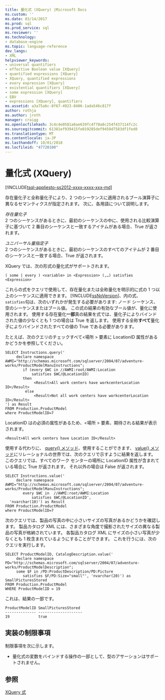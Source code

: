```yaml
---
title: 量化式 (XQuery) |Microsoft Docs
ms.custom: ''
ms.date: 03/14/2017
ms.prod: sql
ms.prod_service: sql
ms.reviewer: ''
ms.technology:
- database-engine
ms.topic: language-reference
dev_langs:
- XML
helpviewer_keywords:
- universal quantifiers
- effective Boolean value [XQuery]
- quantified expressions [XQuery]
- XQuery, quantified expressions
- every expression [XQuery]
- existential quantifiers [XQuery]
- some expression [XQuery]
- EBV
- expressions [XQuery], quantifiers
ms.assetid: a3a75a6c-8f67-4923-8406-1ada546c817f
author: rothja
ms.author: jroth
manager: craigg
ms.openlocfilehash: 3c4c4e0581a6ae639fc4f70a8c254f437114fc2c
ms.sourcegitcommit: 61381ef939415fe019285def9450d7583df1fed0
ms.translationtype: MT
ms.contentlocale: ja-JP
ms.lasthandoff: 10/01/2018
ms.locfileid: "47720100"
---
```

# <a name="quantified-expressions-xquery"></a>量化式 (XQuery)
[!INCLUDE[tsql-appliesto-ss2012-xxxx-xxxx-xxx-md](../includes/tsql-appliesto-ss2012-xxxx-xxxx-xxx-md.md)]

  存在量化子と全称量化子により、2 つのシーケンスに適用されるブール演算子に異なるセマンティクスが指定されます。 次に、各用語について説明します。  
  
 *存在量化子*  
 2 つのシーケンスがあるときに、最初のシーケンスの中に、使用される比較演算子に基づいて 2 番目のシーケンスと一致するアイテムがある場合、True が返されます。  
  
 *ユニバーサル量指定子*  
 2 つのシーケンスがあるときに、最初のシーケンスのすべてのアイテムが 2 番目のシーケンスと一致する場合、True が返されます。  
  
 XQuery では、次の形式の量化式がサポートされます。  
  
```  
( some | every ) <variable> in <Expression> (,…) satisfies <Expression>  
```  
  
 これらの式をクエリで使用して、存在量化または全称量化を明示的に式の 1 つ以上のシーケンスに適用できます。 [!INCLUDE[ssNoVersion](../includes/ssnoversion-md.md)]、内の式、`satisfies`句は、次のいずれかが発生する必要があります: ノード シーケンス、空のシーケンスまたはブール値。 この式の結果の有効なブール値が、量化に使用されます。 使用する存在量化**一部**真の結果を式では、量化子によりバインドされた値の少なくとも 1 つの場合は True を返します。 使用する全称**すべて**量化子によりバインドされたすべての値の True である必要があります。  
  
 たとえば、次のクエリのチェックすべて\<場所 > 要素に LocationID 属性があるかどうかを参照してください。  
  
```  
SELECT Instructions.query('  
     declare namespace AWMI="http://schemas.microsoft.com/sqlserver/2004/07/adventure-works/ProductModelManuInstructions";  
        if (every $WC in //AWMI:root/AWMI:Location   
            satisfies $WC/@LocationID)  
        then  
             <Result>All work centers have workcenterLocation ID</Result>  
         else  
             <Result>Not all work centers have workcenterLocation ID</Result>  
') as Result  
FROM Production.ProductModel  
where ProductModelID=7  
```  
  
 LocationID はの必須の属性があるため、\<場所 > 要素、期待される結果が表示されます。  
  
```  
<Result>All work centers have Location ID</Result>   
```  
  
 使用する代わりに、 [query() メソッド](../t-sql/xml/query-method-xml-data-type.md)、使用することができます、 [value() メソッド](../t-sql/xml/value-method-xml-data-type.md)にリレーショナルの世界では、次のクエリで示すように結果を返します。 このクエリでは、すべてのワーク センターの場所に LocationID 属性が含まれている場合に True が返されます。 それ以外の場合は False が返されます。  
  
```  
SELECT Instructions.value('  
     declare namespace AWMI="http://schemas.microsoft.com/sqlserver/2004/07/adventure-works/ProductModelManuInstructions";  
        every $WC in  //AWMI:root/AWMI:Location   
            satisfies $WC/@LocationID',   
  'nvarchar(10)') as Result  
FROM Production.ProductModel  
where ProductModelID=7  
```  
  
 次のクエリでは、製品の写真の中に小さいサイズの写真があるかどうかを確認します。 製品カタログ XML には、さまざまな角度で撮影されたサイズの異なる製品の写真が格納されています。 各製品カタログ XML にサイズの小さい写真が少なくとも 1 枚含まれているようにすることができます。 これを行うには、次のクエリを実行します。  
  
```  
SELECT ProductModelID, CatalogDescription.value('  
     declare namespace PD="http://schemas.microsoft.com/sqlserver/2004/07/adventure-works/ProductModelDescription";  
     some $F in /PD:ProductDescription/PD:Picture  
        satisfies $F/PD:Size="small"', 'nvarchar(20)') as SmallPicturesStored  
FROM Production.ProductModel  
WHERE ProductModelID = 19  
```  
  
 これは、結果の一部です。  
  
```  
ProductModelID SmallPicturesStored   
-------------- --------------------  
19             true        
```  
  
## <a name="implementation-limitations"></a>実装の制限事項  
 制限事項を次に示します。  
  
-   量化式の変数をバインドする操作の一部として、型のアサーションはサポートされません。  
  
## <a name="see-also"></a>参照  
 [XQuery 式](../xquery/xquery-expressions.md)  
  
  
